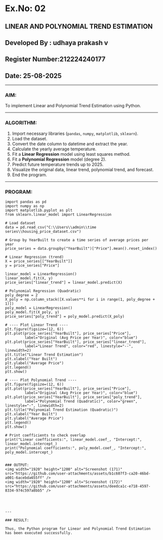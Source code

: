 # Ex.No: 02

## LINEAR AND POLYNOMIAL TREND ESTIMATION

## Developed By : udhaya prakash v

## Register Number:212224240177

## Date: 25-08-2025

---

### AIM:

To implement Linear and Polynomial Trend Estimation using Python.

---

### ALGORITHM:

1. Import necessary libraries (`pandas`, `numpy`, `matplotlib`, `sklearn`).
2. Load the dataset.
3. Convert the date column to datetime and extract the year.
4. Calculate the yearly average temperature.
5. Fit a **Linear Regression** model using least squares method.
6. Fit a **Polynomial Regression** model (degree 2).
7. Predict future temperature trends up to 2025.
8. Visualize the original data, linear trend, polynomial trend, and forecast.
9. End the program.

---

### PROGRAM:
```
import pandas as pd
import numpy as np
import matplotlib.pyplot as plt
from sklearn.linear_model import LinearRegression

# Load dataset
data = pd.read_csv("C:\\Users\\admin\\time series\\housing_price_dataset.csv")

# Group by YearBuilt to create a time series of average prices per year
price_series = data.groupby("YearBuilt")["Price"].mean().reset_index()

# Linear Regression (trend)
X = price_series[["YearBuilt"]]
y = price_series["Price"]

linear_model = LinearRegression()
linear_model.fit(X, y)
price_series["linear_trend"] = linear_model.predict(X)

# Polynomial Regression (Quadratic)
poly_degree = 2
X_poly = np.column_stack([X.values**i for i in range(1, poly_degree + 1)])
poly_model = LinearRegression()
poly_model.fit(X_poly, y)
price_series["poly_trend"] = poly_model.predict(X_poly)

# ---- Plot Linear Trend ----
plt.figure(figsize=(12, 6))
plt.plot(price_series["YearBuilt"], price_series["Price"], 
         label="Original (Avg Price per Year)", color="blue")
plt.plot(price_series["YearBuilt"], price_series["linear_trend"], 
         label="Linear Trend", color="red", linestyle="--", linewidth=2)
plt.title("Linear Trend Estimation")
plt.xlabel("Year Built")
plt.ylabel("Average Price")
plt.legend()
plt.show()

# ---- Plot Polynomial Trend ----
plt.figure(figsize=(12, 6))
plt.plot(price_series["YearBuilt"], price_series["Price"], 
         label="Original (Avg Price per Year)", color="blue")
plt.plot(price_series["YearBuilt"], price_series["poly_trend"], 
         label="Polynomial Trend (Quadratic)", color="green", linestyle="-", linewidth=2)
plt.title("Polynomial Trend Estimation (Quadratic)")
plt.xlabel("Year Built")
plt.ylabel("Average Price")
plt.legend()
plt.show()

# Print coefficients to check overlap
print("Linear coefficients:", linear_model.coef_, "Intercept:", linear_model.intercept_)
print("Polynomial coefficients:", poly_model.coef_, "Intercept:", poly_model.intercept_)


### OUTPUT:
<img width="1920" height="1200" alt="Screenshot (171)" src="https://github.com/user-attachments/assets/b1c607f3-ca20-46bd-a001-6acebda655ff" />
<img width="1920" height="1200" alt="Screenshot (172)" src="https://github.com/user-attachments/assets/deedca1c-e718-4597-8334-974c597a8bb5" />




---

### RESULT:

Thus, the Python program for Linear and Polynomial Trend Estimation has been executed successfully.
